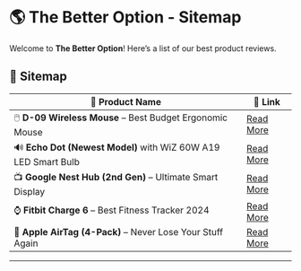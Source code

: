 # 🌎 The Better Option - Sitemap

Welcome to **The Better Option**! Here’s a list of our best product reviews.  

## 📝 Sitemap

| 🔗 Product Name  | 🛒 Link |
|------------------|--------|
| 🖱️ **D-09 Wireless Mouse** – Best Budget Ergonomic Mouse | [Read More](https://github.com/kibetkilel/thebetteroption.com/blob/main/posts/best/Wireless%20Mouse_D-09.md) |
| 🔊 **Echo Dot (Newest Model)** with WiZ 60W A19 LED Smart Bulb | [Read More](https://github.com/kibetkilel/thebetteroption.com/blob/main/posts/best/echo_dot.md) |
| 📺 **Google Nest Hub (2nd Gen)** – Ultimate Smart Display | [Read More](https://github.com/kibetkilel/thebetteroption.com/blob/main/posts/best/nest_hub.md) |
| ⌚ **Fitbit Charge 6** – Best Fitness Tracker 2024 | [Read More](https://github.com/kibetkilel/thebetteroption.com/blob/main/posts/best/fit_bit.md) |
| 📍 **Apple AirTag (4-Pack)** – Never Lose Your Stuff Again | [Read More](https://github.com/kibetkilel/thebetteroption.com/blob/main/posts/best/apple_airtag.md) |

---
